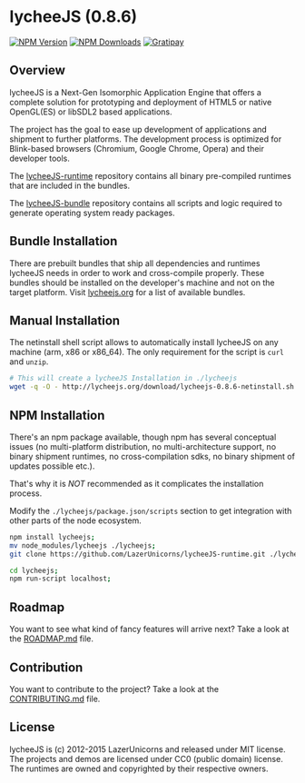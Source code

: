
# lycheeJS (0.8.6)

[![NPM Version][npm-image]][npm-url]
[![NPM Downloads][downloads-image]][downloads-url]
[![Gratipay][gratipay-image]][gratipay-url]

[npm-image]: https://img.shields.io/npm/v/lycheejs.svg
[npm-url]: https://npmjs.org/package/lycheejs

[downloads-image]: https://img.shields.io/npm/dm/lycheejs.svg
[downloads-url]: https://npmjs.org/package/lycheejs

[gratipay-image]: https://img.shields.io/gratipay/martensms.svg
[gratipay-url]: https://gratipay.com/martensms/


## Overview

lycheeJS is a Next-Gen Isomorphic Application Engine that
offers a complete solution for prototyping and deployment
of HTML5 or native OpenGL(ES) or libSDL2 based applications.

The project has the goal to ease up development of applications
and shipment to further platforms. The development process is
optimized for Blink-based browsers (Chromium, Google Chrome,
Opera) and their developer tools.

The [lycheeJS-runtime](https://github.com/LazerUnicorns/lycheeJS-runtime.git)
repository contains all binary pre-compiled runtimes that are
included in the bundles.

The [lycheeJS-bundle](https://github.com/LazerUnicorns/lycheeJS-bundle.git)
repository contains all scripts and logic required to generate
operating system ready packages.


## Bundle Installation

There are prebuilt bundles that ship all dependencies and
runtimes lycheeJS needs in order to work and cross-compile
properly. These bundles should be installed on the developer's
machine and not on the target platform. Visit [lycheejs.org](http://lycheejs.org)
for a list of available bundles.


## Manual Installation

The netinstall shell script allows to automatically install
lycheeJS on any machine (arm, x86 or x86\_64). The only
requirement for the script is `curl` and `unzip`.

```bash
# This will create a lycheeJS Installation in ./lycheejs
wget -q -O - http://lycheejs.org/download/lycheejs-0.8.6-netinstall.sh | bash;
```


## NPM Installation

There's an npm package available, though npm has several
conceptual issues (no multi-platform distribution,
no multi-architecture support, no binary shipment runtimes,
no cross-compilation sdks, no binary shipment of updates
possible etc.).

That's why it is *NOT* recommended as it complicates the
installation process.

Modify the `./lycheejs/package.json/scripts` section to
get integration with other parts of the node ecosystem.


```bash
npm install lycheejs;
mv node_modules/lycheejs ./lycheejs;
git clone https://github.com/LazerUnicorns/lycheeJS-runtime.git ./lycheejs/bin/runtime;

cd lycheejs;
npm run-script localhost;
```


## Roadmap

You want to see what kind of fancy features will arrive next?
Take a look at the [ROADMAP.md](ROADMAP.md) file.


## Contribution

You want to contribute to the project?
Take a look at the [CONTRIBUTING.md](CONTRIBUTING.md) file.


## License

lycheeJS is (c) 2012-2015 LazerUnicorns and released under MIT license.
The projects and demos are licensed under CC0 (public domain) license.
The runtimes are owned and copyrighted by their respective owners.


